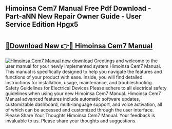 ## Himoinsa Cem7 Manual Free Pdf Download - Part-aNN New Repair Owner Guide - User Service Edition Hpgx5

# <h2><a href="http://cf19640.oget.top/?id=Himoinsa+Cem7+Manual">🔗Download New 👉🔴 Himoinsa Cem7 Manual</a></h2>

[![Himoinsa Cem7 Manual new download](https://i.imgur.com/5g1atiW.png)](http://cf19640.oget.top/?id=Himoinsa+Cem7+Manual)
Greetings and welcome to the user manual for your newly implemented system Himoinsa Cem7 Manual. This manual is specifically designed to help you navigate the features and functions of your product with ease. Inside, you will find detailed instructions for installation, usage, maintenance, and troubleshooting. Safety Guidelines for Electrical Devices Please adhere to all electrical safety guidelines when using your new Himoinsa Cem7 Manual. Himoinsa Cem7 Manual advanced features include automatic software updates, customizable dashboard, multi-language support, and voice activation, all of which can be accessed and customized through the user interface. Please Share Your Thoughts Himoinsa Cem7 Manual. Your feedback is invaluable to us. Please share your thoughts and suggestions.
